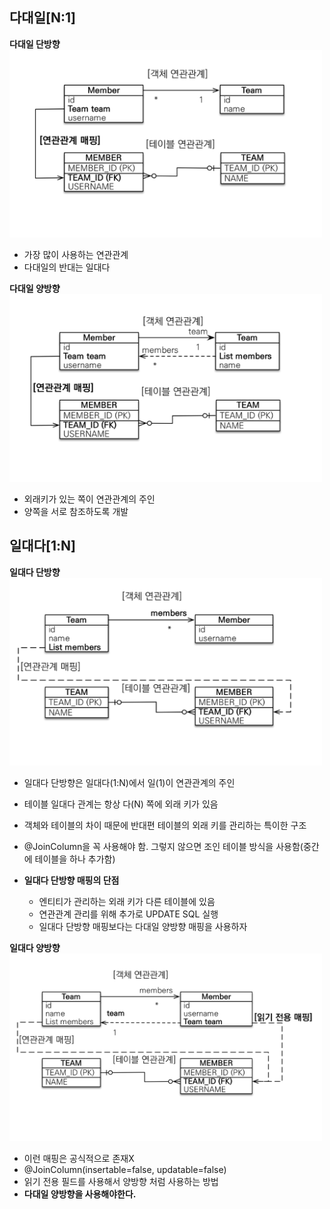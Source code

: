 ## 다대일[N:1]

**다대일 단방향**
<img src="/img/Jpa-basic/jpa3.png" alt="jpa3" width="500" height="300" />
- 가장 많이 사용하는 연관관계
- 다대일의 반대는 일대다

**다대일 양방향**
<img src="/img/Jpa-basic/jpa4.png" alt="jpa4" width="500" height="300" />
- 외래키가 있는 쪽이 연관관계의 주인
- 양쪽을 서로 참조하도록 개발

## 일대다[1:N]

**일대다 단방향**
<img src="/img/Jpa-basic/jpa5.png" alt="jpa5" width="500" height="300" />
- 일대다 단방향은 일대다(1:N)에서 일(1)이 연관관계의 주인
- 테이블 일대다 관계는 항상 다(N) 쪽에 외래 키가 있음
- 객체와 테이블의 차이 때문에 반대편 테이블의 외래 키를 관리하는 특이한 구조
- @JoinColumn을 꼭 사용해야 함. 그렇지 않으면 조인 테이블 방식을 사용함(중간에 테이블을 하나 추가함)

- **일대다 단방향 매핑의 단점**
	- 엔티티가 관리하는 외래 키가 다른 테이블에 있음
	- 연관관계 관리를 위해 추가로 UPDATE SQL 실행
	- 일대다 단방향 매핑보다는 다대일 양방향 매핑을 사용하자

**일대다 양방향**
<img src="/img/Jpa-basic/jpa6.png" alt="jpa6" width="500" height="300" />
- 이런 매핑은 공식적으로 존재X
- @JoinColumn(insertable=false, updatable=false)
- 읽기 전용 필드를 사용해서 양방향 처럼 사용하는 방법
- **다대일 양방향을 사용해야한다.**